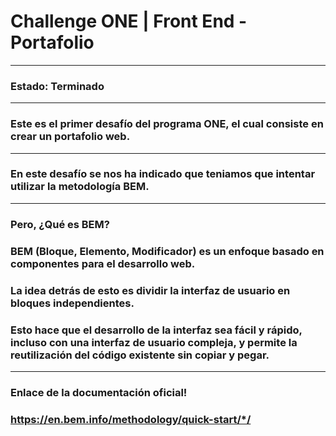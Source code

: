 # Challenge ONE | Front End -  Portafolio

---

### Estado: Terminado

---

### Este es el primer desafío del programa ONE, el cual consiste en crear un portafolio web.

---

### En este desafío se nos ha indicado que teniamos que intentar utilizar la metodología BEM.

---

### Pero, ¿Qué es BEM?

### BEM (Bloque, Elemento, Modificador) es un enfoque basado en componentes para el desarrollo web. 
### La idea detrás de esto es dividir la interfaz de usuario en bloques independientes. 
### Esto hace que el desarrollo de la interfaz sea fácil y rápido, incluso con una interfaz de usuario compleja, y permite la reutilización del código existente sin copiar y pegar.

---

### Enlace de la documentación oficial!
### https://en.bem.info/methodology/quick-start/*/